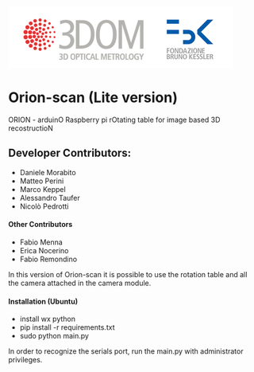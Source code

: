 ![](logo.jpg "3DOM")

# Orion-scan (Lite version)
ORION - arduinO Raspberry pi rOtating table for image based 3D recostructioN

## Developer Contributors:
* Daniele Morabito
* Matteo Perini
* Marco Keppel
* Alessandro Taufer
* Nicolò Pedrotti

#### Other Contributors
* Fabio Menna
* Erica Nocerino
* Fabio Remondino

In this version of Orion-scan it is possible to use the rotation table and all the camera attached in the camera module.

#### Installation (Ubuntu)

* install wx python
* pip install -r requirements.txt
* sudo python main.py

In order to recognize the serials port, run the main.py with administrator privileges.
